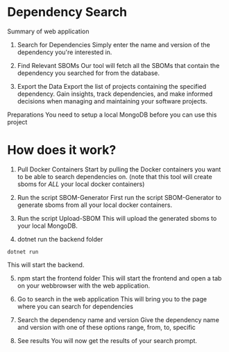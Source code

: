 # Dependency Search

Summary of web application
1. Search for Dependencies
Simply enter the name and version of the dependency you're interested in.

2. Find Relevant SBOMs
Our tool will fetch all the SBOMs that contain the dependency you searched for from the database.

3. Export the Data
Export the list of projects containing the specified dependency. Gain insights, track dependencies, and make informed decisions when managing and maintaining your software projects.


Preparations
You need to setup a local MongoDB before you can use this project



# How does it work?

1. Pull Docker Containers
Start by pulling the Docker containers you want to be able to search dependencies on. (note that this tool will create sboms for *ALL* your local docker containers)

2. Run the script SBOM-Generator
First run the script SBOM-Generator to generate sboms from all your local docker containers.

3. Run the script Upload-SBOM
This will upload the generated sboms to your local MongoDB.

4. dotnet run the backend folder
```
dotnet run
```
This will start the backend.

5. npm start the frontend folder
This will start the frontend and open a tab on your webbrowser with the web application.

6. Go to search in the web application
This will bring you to the page where you can search for dependencies

7. Search the dependency name and version
Give the dependency name and version with one of these options range, from, to, specific

8. See results
You will now get the results of your search prompt. 







